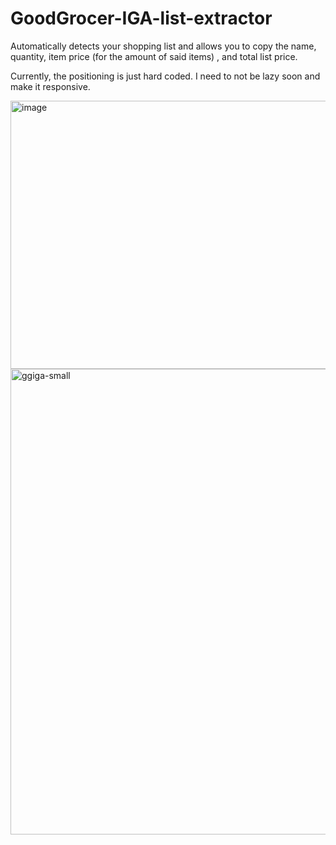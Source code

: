 # GoodGrocer-IGA-list-extractor
Automatically detects your shopping list and allows you to copy the name, quantity, item price (for the amount of said items) , and total list price. 

Currently, the positioning is just hard coded. I need to not be lazy soon and make it responsive. 

<img width="539" height="429" alt="image" src="https://github.com/user-attachments/assets/6573995f-074f-482f-85b5-c8378fbb728f" />

<img width="1827" height="745" alt="ggiga-small" src="https://github.com/user-attachments/assets/73f57380-e2ff-404b-a53e-beb24056230b" />
